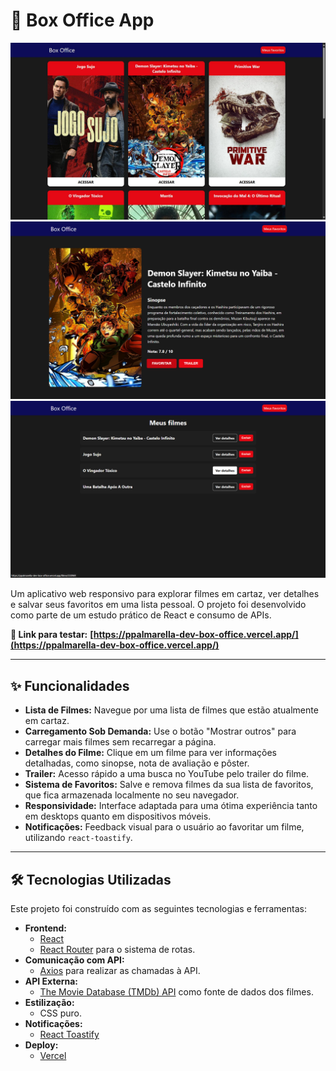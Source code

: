 # 🍿 Box Office App

![Prévia do Box Office App](./assets/preview1.jpg)
![Prévia do Box Office App](./assets/preview2.png)
![Prévia do Box Office App](./assets/preview3.png)

Um aplicativo web responsivo para explorar filmes em cartaz, ver detalhes e salvar seus favoritos em uma lista pessoal. O projeto foi desenvolvido como parte de um estudo prático de React e consumo de APIs.

**🚀 Link para testar:** **[https://ppalmarella-dev-box-office.vercel.app/](https://ppalmarella-dev-box-office.vercel.app/)**

---

## ✨ Funcionalidades

- **Lista de Filmes:** Navegue por uma lista de filmes que estão atualmente em cartaz.
- **Carregamento Sob Demanda:** Use o botão "Mostrar outros" para carregar mais filmes sem recarregar a página.
- **Detalhes do Filme:** Clique em um filme para ver informações detalhadas, como sinopse, nota de avaliação e pôster.
- **Trailer:** Acesso rápido a uma busca no YouTube pelo trailer do filme.
- **Sistema de Favoritos:** Salve e remova filmes da sua lista de favoritos, que fica armazenada localmente no seu navegador.
- **Responsividade:** Interface adaptada para uma ótima experiência tanto em desktops quanto em dispositivos móveis.
- **Notificações:** Feedback visual para o usuário ao favoritar um filme, utilizando `react-toastify`.

---

## 🛠️ Tecnologias Utilizadas

Este projeto foi construído com as seguintes tecnologias e ferramentas:

- **Frontend:**
  - [React](https://reactjs.org/)
  - [React Router](https://reactrouter.com/) para o sistema de rotas.
- **Comunicação com API:**
  - [Axios](https://axios-http.com/) para realizar as chamadas à API.
- **API Externa:**
  - [The Movie Database (TMDb) API](https://www.themoviedb.org/documentation/api) como fonte de dados dos filmes.
- **Estilização:**
  - CSS puro.
- **Notificações:**
  - [React Toastify](https://fkhadra.github.io/react-toastify/introduction/)
- **Deploy:**
  - [Vercel](https://vercel.com/)
